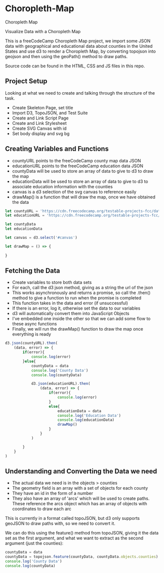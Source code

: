 # Choropleth-Map
Choropleth Map

Visualize Data with a Choropleth Map

This is a freeCodeCamp Choropleth Map project, we import some JSON data with geographical and educational data about counties in the United States and use d3 to render a Choropleth Map, by converting topojson into geojson and then using the geoPath() method to draw paths.

Source code can be found in the HTML, CSS and JS files in this repo.


## Project Setup

Looking at what we need to create and talking through the structure of the task.

- Create Skeleton Page, set title
- Import D3, TopoJSON, and Test Suite
- Create and Link Script Page
- Create and Link Stylesheet
- Create SVG Canvas with id
- Set body display and svg bg

## Creating Variables and Functions

- countyURL points to the freeCodeCamp county map data JSON
- educationURL points to the freeCodeCamp education data JSON
- countyData will be used to store an array of data to give to d3 to draw the map
- educationData will be used to store an array of data to give to d3 to associate education information with the counties
- canvas is a d3 selection of the svg canvas to reference easily
- drawMap() is a function that will draw the map, once we have obtained the data


```jsx
let countyURL = 'https://cdn.freecodecamp.org/testable-projects-fcc/data/choropleth_map/counties.json'
let educationURL = 'https://cdn.freecodecamp.org/testable-projects-fcc/data/choropleth_map/for_user_education.json'

let countyData
let educationData

let canvas = d3.select('#canvas')

let drawMap = () => {
 
}
```

## Fetching the Data

- Create variables to store both data sets
- For each, call the d3 json method, giving as a string the url of the json
- This works asynchronously and returns a promise, so call the .then() method to give a function to run when the promise is completed
- This function takes in the data and error (if unsuccessful)
- If there is an error, log it, otherwise set the data to our variables
- d3 will automatically convert them into JavaScript Objects
- I've embedded one inside the other so that we can add some flow to these async functions
- Finally, we will run the drawMap() function to draw the map once everything is ready

```jsx
d3.json(countyURL).then(
    (data, error) => {
        if(error){
            console.log(error)
        }else{
            countyData = data
            console.log('County Data')
            console.log(countyData)

            d3.json(educationURL).then(
                (data, error) => {
                    if(error){
                        console.log(error)
                    }
                    else{
                        educationData = data
                        console.log('Education Data')
                        console.log(educationData)
                        drawMap()
                    }
                }
            )

        }
    }
)
```
## Understanding and Converting the Data we need

- The actual data we need is in the objects > counties
- The geometry field is an array with a set of objects for each county
- They have an id in the form of a number
- They also have an array of 'arcs' which will be used to create paths. These reference the arcs object which has an array of objects with coordinates to draw each arc

This is currently in a format called topoJSON, but d3 only supports geoJSON to draw paths with, so we need to convert it.

We can do this using the feature() method from topoJSON, giving it the data set as the first argument, and what we want to extract as the second argument (just the counties):

```jsx
countyData = data
countyData = topojson.feature(countyData, countyData.objects.counties)
console.log('County Data')
console.log(countyData)
```








